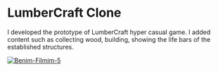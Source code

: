 # LumberCraft Clone
 I developed the prototype of LumberCraft hyper casual game. I added content such as collecting wood, building, showing the life bars of the established structures.

 
 <a href="https://www.youtube.com/watch?v=OgcJygRiM_0"><img src="https://media1.tenor.com/images/c3c24b827df65e21a14bcf217d9aed9b/tenor.gif" alt="Benim-Filmim-5" border="0"></a>
